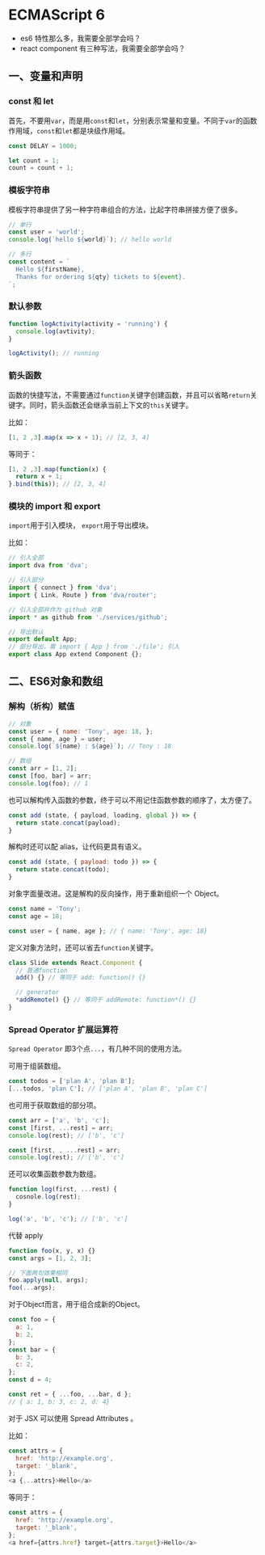 # ECMAScript 6

- es6 特性那么多，我需要全部学会吗？
- react component 有三种写法，我需要全部学会吗？


## 一、变量和声明

### const 和 let

首先，不要用`var`，而是用`const`和`let`，分别表示常量和变量。不同于`var`的函数作用域，`const`和`let`都是块级作用域。

```js
const DELAY = 1000;

let count = 1;
count = count + 1;
```

### 模板字符串

模板字符串提供了另一种字符串组合的方法，比起字符串拼接方便了很多。

```js
// 单行
const user = 'world';
console.log(`hello ${world}`); // hello world

// 多行
const content = `
  Hello ${firstName},
  Thanks for ordering ${qty} tickets to ${event}.
`;
```


### 默认参数

```js
function logActivity(activity = 'running') {
  console.log(avtivity);
}

logActivity(); // running
```

### 箭头函数

函数的快捷写法，不需要通过`function`关键字创建函数，并且可以省略`return`关键字。同时，箭头函数还会继承当前上下文的`this`关键字。

比如：

```js
[1, 2 ,3].map(x => x + 1); // [2, 3, 4]
```

等同于：

```js
[1, 2 ,3].map(function(x) {
  return x + 1;
}.bind(this)); // [2, 3, 4]
```

### 模块的 import 和 export

`import`用于引入模块， `export`用于导出模块。

比如：

```js
// 引入全部
import dva from 'dva';

// 引入部分
import { connect } from 'dva';
import { Link, Route } from 'dva/router';

// 引入全部并作为 github 对象
import * as github from './services/github';

// 导出默认
export default App;
// 部分导出，需 import { App } from './file'; 引入
export class App extend Component {};
```

## 二、ES6对象和数组

### 解构（析构）赋值

```js
// 对象
const user = { name: 'Tony', age: 18, };
const { name, age } = user;
console.log(`${name} : ${age}`); // Tony : 18

// 数组
const arr = [1, 2];
const [foo, bar] = arr;
console.log(foo); // 1
```

也可以解构传入函数的参数，终于可以不用记住函数参数的顺序了，太方便了。

```js
const add (state, { payload, loading, global }) => {
  return state.concat(payload);
}
```

解构时还可以配 alias，让代码更具有语义。

```js
const add (state, { payload: todo }) => {
  return state.concat(todo);
}
```

对象字面量改进。这是解构的反向操作，用于重新组织一个 Object。

```js
const name = 'Tony';
const age = 18;

const user = { name, age }; // { name: 'Tony', age: 18}
```

定义对象方法时，还可以省去`function`关键字。

```js
class Slide extends React.Component {
  // 普通function
  add() {} // 等同于 add: function() {}

  // generator
  *addRemote() {} // 等同于 addRemote: function*() {}
}
```

### Spread Operator 扩展运算符

`Spread Operator` 即3个点`...`，有几种不同的使用方法。

可用于组装数组。

```js
const todos = ['plan A', 'plan B'];
[...todos, 'plan C']; // ['plan A', 'plan B', 'plan C']
```

也可用于获取数组的部分项。

```js
const arr = ['a', 'b', 'c'];
const [first, ...rest] = arr;
console.log(rest); // ['b', 'c']

const [first, , ...rest] = arr;
console.log(rest); // ['b', 'c']
```

还可以收集函数参数为数组。

```js
function log(first, ...rest) {
  cosnole.log(rest);
}

log('a', 'b', 'c'); // ['b', 'c']
```

代替 apply

```js
function foo(x, y, x) {}
const args = [1, 2, 3];

// 下面两句效果相同
foo.apply(null, args);
foo(...args);
```

对于Object而言，用于组合成新的Object。

```js
const foo = {
  a: 1,
  b: 2,
};
const bar = {
  b: 3,
  c: 2,
};
const d = 4;

const ret = { ...foo, ...bar, d };
// { a: 1, b: 3, c: 2, d: 4}
```

对于 JSX 可以使用 Spread Attributes 。

比如：

```js
const attrs = {
  href: 'http://example.org',
  target: '_blank',
};
<a {...attrs}>Hello</a>
```

等同于：

```js
const attrs = {
  href: 'http://example.org',
  target: '_blank',
};
<a href={attrs.href} target={attrs.target}>Hello</a>
```